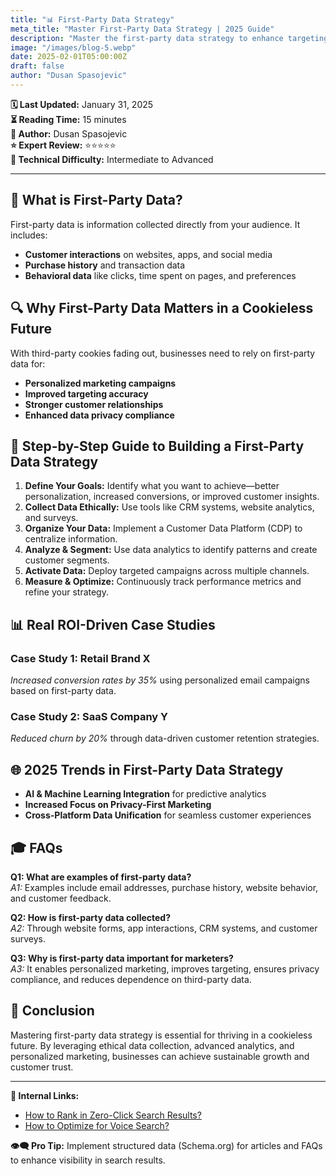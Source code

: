 ```yaml
---
title: "📊 First-Party Data Strategy"
meta_title: "Master First-Party Data Strategy | 2025 Guide"
description: "Master the first-party data strategy to enhance targeting, personalization, and campaign effectiveness. Learn step-by-step implementation, real ROI-driven case studies, and 2025 trends."
image: "/images/blog-5.webp"
date: 2025-02-01T05:00:00Z
draft: false
author: "Dusan Spasojevic"
---
```


**🗓️ Last Updated:** January 31, 2025  
**⏳ Reading Time:** 15 minutes  
**👤 Author:** Dusan Spasojevic  
**⭐ Expert Review:** ⭐⭐⭐⭐⭐  
**🌟 Technical Difficulty:** Intermediate to Advanced

---

## 🚀 What is First-Party Data?

First-party data is information collected directly from your audience. It includes:

- **Customer interactions** on websites, apps, and social media
- **Purchase history** and transaction data
- **Behavioral data** like clicks, time spent on pages, and preferences

## 🔍 Why First-Party Data Matters in a Cookieless Future

With third-party cookies fading out, businesses need to rely on first-party data for:

- **Personalized marketing campaigns**
- **Improved targeting accuracy**
- **Stronger customer relationships**
- **Enhanced data privacy compliance**

## 🌟 Step-by-Step Guide to Building a First-Party Data Strategy

1. **Define Your Goals:** Identify what you want to achieve—better personalization, increased conversions, or improved customer insights.
2. **Collect Data Ethically:** Use tools like CRM systems, website analytics, and surveys.
3. **Organize Your Data:** Implement a Customer Data Platform (CDP) to centralize information.
4. **Analyze & Segment:** Use data analytics to identify patterns and create customer segments.
5. **Activate Data:** Deploy targeted campaigns across multiple channels.
6. **Measure & Optimize:** Continuously track performance metrics and refine your strategy.

## 📊 Real ROI-Driven Case Studies

### **Case Study 1: Retail Brand X**

_Increased conversion rates by 35%_ using personalized email campaigns based on first-party data.

### **Case Study 2: SaaS Company Y**

_Reduced churn by 20%_ through data-driven customer retention strategies.

## 🌐 2025 Trends in First-Party Data Strategy

- **AI & Machine Learning Integration** for predictive analytics
- **Increased Focus on Privacy-First Marketing**
- **Cross-Platform Data Unification** for seamless customer experiences

## 🎓 FAQs

**Q1: What are examples of first-party data?**  
_A1:_ Examples include email addresses, purchase history, website behavior, and customer feedback.

**Q2: How is first-party data collected?**  
_A2:_ Through website forms, app interactions, CRM systems, and customer surveys.

**Q3: Why is first-party data important for marketers?**  
_A3:_ It enables personalized marketing, improves targeting, ensures privacy compliance, and reduces dependence on third-party data.

## 📅 Conclusion

Mastering first-party data strategy is essential for thriving in a cookieless future. By leveraging ethical data collection, advanced analytics, and personalized marketing, businesses can achieve sustainable growth and customer trust.

---

**🔗 Internal Links:**

- [How to Rank in Zero-Click Search Results?](./zero-click-search-results.md)
- [How to Optimize for Voice Search?](./voice-search-optimization.md)

**👁‍🗨️ Pro Tip:** Implement structured data (Schema.org) for articles and FAQs to enhance visibility in search results.
